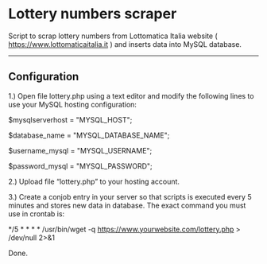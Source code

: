 # Lottery numbers scraper
Script to scrap lottery numbers from Lottomatica Italia website ( https://www.lottomaticaitalia.it ) and inserts data into MySQL database.

------------------------------------
Configuration
------------------------------------
1.) Open file lottery.php using a text editor and modify the following lines to use your MySQL hosting configuration:

$mysqlserverhost = "MYSQL_HOST";

$database_name = "MYSQL_DATABASE_NAME";

$username_mysql = "MYSQL_USERNAME";

$password_mysql = "MYSQL_PASSWORD";


2.) Upload file “lottery.php” to your hosting account.

3.) Create a conjob entry in your server so that scripts is executed every 5 minutes and stores new data in database. The exact command you must use in crontab is:

*/5 * * * * /usr/bin/wget -q https://www.yourwebsite.com/lottery.php > /dev/null 2>&1

Done.
